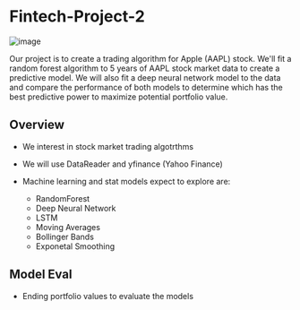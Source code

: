# Fintech-Project-2


![image](https://user-images.githubusercontent.com/69773959/104261580-1530e500-5443-11eb-956f-cb7af70136c6.png)


Our project is to create a trading algorithm for Apple (AAPL) stock. We'll fit a random forest algorithm to 5 years of AAPL stock market data to create a predictive model. We will also fit a deep neural network model to the data and compare the performance of both models to determine which has the best predictive power to maximize potential portfolio value.

## Overview
* We interest in stock market trading algotrthms

* We will use DataReader and yfinance (Yahoo Finance) 

* Machine learning and stat models expect to explore are: 
   * RandomForest
   * Deep Neural Network
   * LSTM
   * Moving Averages
   * Bollinger Bands
   * Exponetal Smoothing

## Model Eval
* Ending portfolio values to evaluate the models
